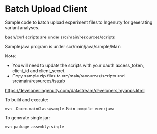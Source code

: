 # Batch Upload Client

Sample code to batch upload experiment files to Ingenuity for generating variant analyses.

bash/curl scripts are under src/main/resources/scripts

Sample java program is under scr/main/java/sample/Main

Note: 

  * You will need to update the scripts with your oauth access_token, client_id and client_secret.  
  * Copy sample zip files to src/main/resources/scripts and src/main/resources/isatab

https://developer.ingenuity.com/datastream/developers/myapps.html

To build and execute:

    mvn -Dexec.mainClass=sample.Main compile exec:java

To generate single jar:

    mvn package assembly:single